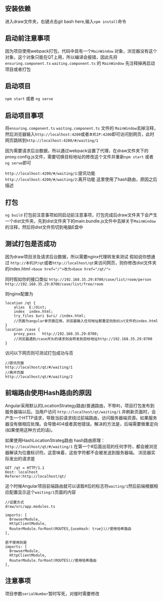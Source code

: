 ## 安装依赖
进入draw文件夹，右键点击git bash here,输入`npm install`命令

## 启动前注意事项
因为项目使用webpack打包，代码中具有一个`MainWindow` 对象，浏览器没有这个对象，这个对象只能在QT上用，所以编译会报错，因此先将 `ensuring.component.ts` `waiting.component.ts` 的 `MainWindow` 先注释掉再启动项目或者打包

## 启动项目
`npm start` 或者 `ng serve`

## 启动项目事项
将`ensuring.component.ts` `waiting.component.ts` 文件的 `MainWindow`去掉注释，然后浏览器输入`http://localhost:4200`或者`本机IP:4200`即可访问到网页，此时网页跳转到`http://localhost:4200/#/waiting/1`

因为需要请求后台数据，所以通过webpack设置了代理，在draw文件夹下的proxy.config.js文件，需要切换目标地址的修改这个文件并重新`npm start` 或者 `ng serve`即可

`http://localhost:4200/#/waiting/1`:提讯功能
`http://localhost:4200/#/waiting/2`:离开功能
这里使用了hash路由，原因之后描述

## 打包
`ng build`
打包前注意事项如同启动前注意事项，打包完成后draw文件夹下会产生一个dist文件夹，先到dist文件夹下的main.bundle.js文件中去掉关于`MainWindow`的注释，然后将dist文件剪切到电脑E盘中

## 测试打包是否成功
因为draw项目涉及请求后台数据，所以需要nginx代理转发来测试
假如说你想通过
`http://本机IP/qt`或者`http://localhost/qt`来访问网页，则你修改dist文件夹的index.html
`<base href="/">改为<base href="/qt/">`

同时假如你的接口类似
`http://192.168.35.29:8700/case/list/room/person`
`http://192.168.35.29:8700/case/list/free/room`

则nginx配置为
```
location /qt {
    alias  E:/dist;
    index  index.html;
    try_files $uri $uri/ /index.html;
    //页面为angular单页面应用，浏览器输入任何地址都重定向到dist文件的index.html
}
location /case {
    proxy_pass   http://192.168.35.29:8700;
    //浏览器遇到/case开头的请求则会转发到目标地址http://192.168.35.29:8700
}
```

访问以下网页则可测试打包成功与否
```
//提讯页面
http://localhost/qt/#/waiting/1 
//离开页面
http://localhost/qt/#/waiting/2
```

## 前端路由使用Hash路由的原因
Angular采用默认的LocationStrategy路由(普通路由，不带#)，项目打包发布到服务器端以后。当用户访问
`http://localhost/qt/waiting/1` 并刷新页面时，会产生一个HTTP请求，导致当前请求绕过前端路由，访问服务器端资源。如果服务器没有做相应处理。会导致404或者其他错误。解决的方法是，后端需要做重定向(如果使用这种方式的话)。

如果使用HashLocationStrateg路由
hash路由原理：
`http://localhost/qt/#/waiting/1`
在第一个#后面出现的任何字符，都会被浏览器解读为位置标识符。这意味着，这些字符都不会被发送到服务器端。
浏览器实际发出的请求是
```
GET /qt = HTTP/1.1
Host: localhost
Referer:http://localhost/qt/
```
这个时候Angular项目前端路由就可以读取#后的标志符`waiting/1`然后前端根据相应配置显示这个`waiting/1`页面的内容

```
//设置方式
draw/src/app.modules.ts

imports: [
  BrowserModule,
  HttpClientModule,
  RouterModule.forRoot(ROUTES,{useHash: true})//使用哈希路由
],

若不使用则是
imports: [
  BrowserModule,
  HttpClientModule,
  RouterModule.forRoot(ROUTES)//使用哈希路由
],
```

## 注意事项
项目参数`serialNumber`暂时写死，对接时需要修改

